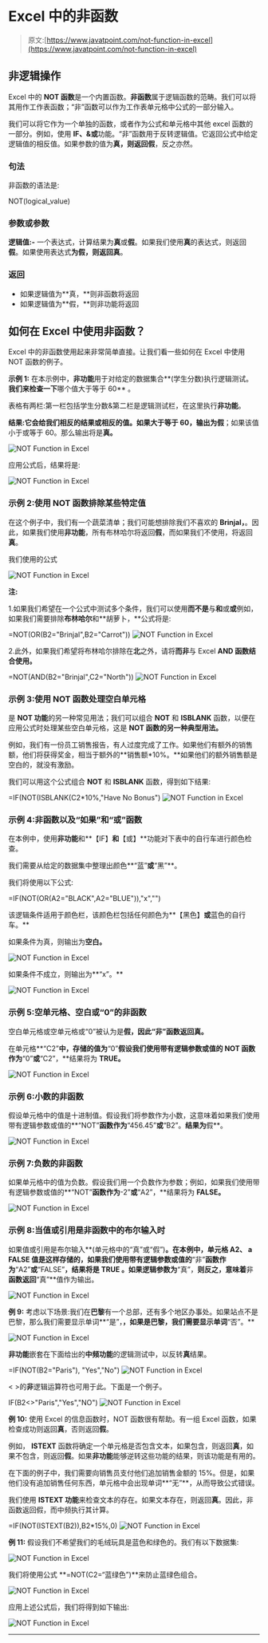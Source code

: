 # Excel 中的非函数

> 原文:[https://www.javatpoint.com/not-function-in-excel](https://www.javatpoint.com/not-function-in-excel)

## 非逻辑操作

Excel 中的 **NOT 函数**是一个内置函数。**非函数**属于逻辑函数的范畴。我们可以将其用作工作表函数；“非”函数可以作为工作表单元格中公式的一部分输入。

我们可以将它作为一个单独的函数，或者作为公式和单元格中其他 excel 函数的一部分。例如，使用 **IF、&或**功能。“非”函数用于反转逻辑值。它返回公式中给定逻辑值的相反值。如果参数的值为**真，**则返回**假**，反之亦然。

### 句法

非函数的语法是:

NOT(logical_value)

### 参数或参数

**逻辑值:-** 一个表达式，计算结果为**真**或**假**。如果我们使用**真**的表达式，则返回**假**。如果使用表达式**为假，**则返回**真**。

### 返回

*   如果逻辑值为**真，**则非函数将返回
*   如果逻辑值为**假，**则非功能将返回

## 如何在 Excel 中使用非函数？

Excel 中的非函数使用起来非常简单直接。让我们看一些如何在 Excel 中使用 NOT 函数的例子。

**示例 1:** 在本示例中，**非功能**用于对给定的数据集合**(学生分数)执行逻辑测试。**我们来检查一下**哪个值大于等于 60** 。

表格有两栏:第一栏包括学生分数&第二栏是逻辑测试栏，在这里执行**非功能**。

**结果:**它会给我们相反的结果或相反的值。如果大于等于 60，输出为**假**；如果该值小于或等于 60。那么输出将是**真。**

![NOT Function in Excel](img/ebff891e07b5c4d0d67d69ee457b7d43.png)

应用公式后，结果将是:

![NOT Function in Excel](img/974559cb26ae49704e71cfd43f830d00.png)

### 示例 2:使用 NOT 函数排除某些特定值

在这个例子中，我们有一个蔬菜清单；我们可能想排除我们不喜欢的 **Brinjal，**。因此，如果我们使用**非功能**，所有布林哈尔将返回**假**，而如果我们不使用，将返回**真**。

我们使用的公式

![NOT Function in Excel](img/87caf07362040f2fda34f333525bfffb.png)

**注:**

1.如果我们希望在一个公式中测试多个条件，我们可以使用**而不是**与**和**或**或**例如，如果我们需要排除**布林哈尔**和**胡萝卜，**公式将是:

=NOT(OR(B2="Brinjal",B2="Carrot"))
![NOT Function in Excel](img/2f6414d022c6462de30c8fe01afeb0c7.png)

2.此外，如果我们希望将布林哈尔排除在**北**之外，请将**而非**与 Excel **AND 函数结合使用。**

=NOT(AND(B2="Brinjal",C2="North"))
![NOT Function in Excel](img/8f98564b89373bfd5253ddc173f693e3.png)

### 示例 3:使用 NOT 函数处理空白单元格

是 **NOT 功能**的另一种常见用法；我们可以组合 **NOT** 和 **ISBLANK** 函数，以便在应用公式时处理某些空白单元格，这是 **NOT 函数的另一种典型用法。**

例如，我们有一份员工销售报告，有人过度完成了工作。如果他们有额外的销售额，他们将获得奖金，相当于额外的**销售额*10%。**如果他们的额外销售额是空白的，就没有激励。

我们可以用这个公式组合 **NOT** 和 **ISBLANK** 函数，得到如下结果:

=IF(NOT(ISBLANK(C2*10%,"Have No Bonus")
![NOT Function in Excel](img/c3cc23126f52b9f679fdf9b396725429.png)

### 示例 4:非函数以及“如果”和“或”函数

在本例中，使用**非功能**和**【IF】**和**【或】**功能对下表中的自行车进行颜色检查。

我们需要从给定的数据集中整理出颜色**“蓝”**或**“黑”**。

我们将使用以下公式:

=IF(NOT(OR(A2="BLACK",A2="BLUE")),"x","")

该逻辑条件适用于颜色栏，该颜色栏包括任何颜色为**【黑色】**或**蓝色的自行车。**

如果条件为真，则输出为**空白。**

![NOT Function in Excel](img/48e59eea8921d8139df7b98beae9ec63.png)

如果条件不成立，则输出为**“x”。**

![NOT Function in Excel](img/7f8cd7d6abdbd0f19cce2efae279a4a8.png)

### 示例 5:空单元格、空白或“0”的非函数

空白单元格或空单元格或“0”被认为是**假，**因此**“非”**函数返回**真。**

在单元格**“C2”**中，存储的值为**“0”**假设我们使用带有逻辑参数或值的 **NOT 函数**作为**“0”**或**“C2”，**结果将为 **TRUE。**

![NOT Function in Excel](img/fd1721694370cf0bc52e60a5b5bc5541.png)

### 示例 6:小数的非函数

假设单元格中的值是十进制值。假设我们将参数作为小数，这意味着如果我们使用带有逻辑参数或值的**“NOT”**函数作为**“456.45”**或**“B2”。**结果为**假**。

![NOT Function in Excel](img/868491d56e9aef91039fec3b91c7366f.png)

### 示例 7:负数的非函数

如果单元格中的值为负数。假设我们用一个负数作为参数；例如，如果我们使用带有逻辑参数或值的**“NOT”**函数作为**-2”**或**“A2”，**结果将为 **FALSE。**

![NOT Function in Excel](img/74422e83adf1a35a6d19ddda5b81b0e6.png)

### 示例 8:当值或引用是非函数中的布尔输入时

如果值或引用是布尔输入**(单元格中的“真”或“假”)**。在本例中，单元格 **A2、** a **FALSE** 值是这样存储的，如果我们使用带有逻辑参数或值的**“非”**函数作为**“A2”**或**“FALSE”**，结果将是 **TRUE** 。如果逻辑参数为**“真”，**则反之，意味着**非**函数返回**“真”**值作为输出。

![NOT Function in Excel](img/bdc27b7e7dc055f49ad76132b1651175.png)

**例 9:** 考虑以下场景:我们在**巴黎**有一个总部，还有多个地区办事处。如果站点不是巴黎，那么我们需要显示单词**“是”，**，如果是巴黎，我们需要显示单词**“否”。**

![NOT Function in Excel](img/7cde14905af2860133fad5479181bd7d.png)

**非功能**嵌套在下面给出的**中频功能**的逻辑测试中，以反转**真**结果。

=IF(NOT(B2="Paris"), "Yes","No")
![NOT Function in Excel](img/68b8e76537a886ee3c7e4ec20d24acb0.png)

< >的**非**逻辑运算符也可用于此。下面是一个例子。

IF(B2<>"Paris","Yes","NO")
![NOT Function in Excel](img/92b9b03cd18f70702e289577d403a143.png)

**例 10:** 使用 Excel 的信息函数时，NOT 函数很有帮助。有一组 Excel 函数，如果检查成功则返回**真**，否则返回**假**。

例如， **ISTEXT** 函数将确定一个单元格是否包含文本，如果包含，则返回**真**，如果不包含，则返回**假**。如果**非功能**能够逆转这些功能的结果，则该功能是有用的。

在下面的例子中，我们需要向销售员支付他们追加销售金额的 15%。但是，如果他们没有追加销售任何东西，单元格中会出现单词**“无”**，从而导致公式错误。

我们使用 **ISTEXT 功能**来检查文本的存在。如果文本存在，则返回**真**。因此，非函数返回假，而中频执行其计算。

=IF(NOT(ISTEXT(B2)),B2*15%,0)
![NOT Function in Excel](img/f20fe05721452121981e8c5401a4b8f8.png)

**例 11:** 假设我们不希望我们的毛绒玩具是蓝色和绿色的。我们有以下数据集:

![NOT Function in Excel](img/9979343d7404a45300016baad76dbc0e.png)

我们将使用公式 **=NOT(C2=“蓝绿色”)**来防止蓝绿色组合。

![NOT Function in Excel](img/9e6dc7519910fb98c5067df14e7c1e6f.png)

应用上述公式后，我们将得到如下输出:

![NOT Function in Excel](img/16144172a2265317d40ef2c07dbc87c0.png)

* * *